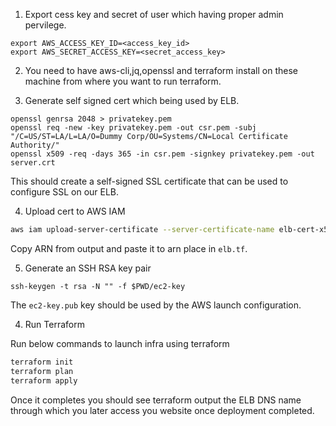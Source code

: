 1. Export cess key and secret of user which having proper admin pervilege.

```
export AWS_ACCESS_KEY_ID=<access_key_id>
export AWS_SECRET_ACCESS_KEY=<secret_access_key>
```
2. You need to have aws-cli,jq,openssl and terraform install on these machine from where you want to run terraform.


3. Generate self signed cert which being used by ELB.

```
openssl genrsa 2048 > privatekey.pem
openssl req -new -key privatekey.pem -out csr.pem -subj "/C=US/ST=LA/L=LA/O=Dummy Corp/OU=Systems/CN=Local Certificate Authority/"
openssl x509 -req -days 365 -in csr.pem -signkey privatekey.pem -out server.crt
```

This should create a self-signed SSL certificate that can be used to configure
SSL on our ELB.

4. Upload cert to AWS IAM

```bash
aws iam upload-server-certificate --server-certificate-name elb-cert-x509 --certificate-body file://server.crt --private-key file://privatekey.pem
```
Copy ARN from output and paste it to arn place in `elb.tf`.

5. Generate an SSH RSA key pair

```
ssh-keygen -t rsa -N "" -f $PWD/ec2-key
```

The `ec2-key.pub` key should be used by the AWS launch configuration.

4. Run Terraform

Run below commands to launch infra using terraform

```bash
terraform init
terraform plan
terraform apply
```

Once it completes you should see terraform output the ELB DNS name through which you later access you website once deployment completed.

